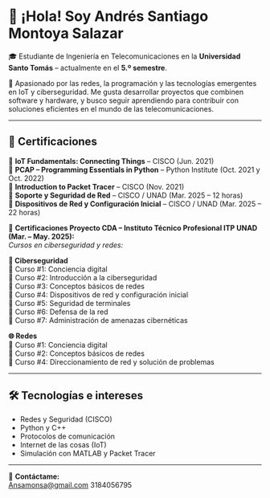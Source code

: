 # 👋 ¡Hola! Soy Andrés Santiago Montoya Salazar

🎓 Estudiante de Ingeniería en Telecomunicaciones en la **Universidad Santo Tomás** – actualmente en el **5.º semestre**.

📡 Apasionado por las redes, la programación y las tecnologías emergentes en IoT y ciberseguridad. Me gusta desarrollar proyectos que combinen software y hardware, y busco seguir aprendiendo para contribuir con soluciones eficientes en el mundo de las telecomunicaciones.

---

## 🧠 Certificaciones

🔹 **IoT Fundamentals: Connecting Things** – CISCO (Jun. 2021)  
🔹 **PCAP – Programming Essentials in Python** – Python Institute (Oct. 2021 y Oct. 2022)  
🔹 **Introduction to Packet Tracer** – CISCO (Nov. 2021)  
🔹 **Soporte y Seguridad de Red** – CISCO / UNAD (Mar. 2025 – 12 horas)  
🔹 **Dispositivos de Red y Configuración Inicial** – CISCO / UNAD (Mar. 2025 – 22 horas)

📘 **Certificaciones Proyecto CDA – Instituto Técnico Profesional ITP UNAD (Mar. – May. 2025):**  
*Cursos en ciberseguridad y redes:*

**🔐 Ciberseguridad**  
🔹 Curso #1: Conciencia digital  
🔹 Curso #2: Introducción a la ciberseguridad  
🔹 Curso #3: Conceptos básicos de redes  
🔹 Curso #4: Dispositivos de red y configuración inicial  
🔹 Curso #5: Seguridad de terminales  
🔹 Curso #6: Defensa de la red  
🔹 Curso #7: Administración de amenazas cibernéticas

**🌐 Redes**  
🔹 Curso #1: Conciencia digital  
🔹 Curso #2: Conceptos básicos de redes  
🔹 Curso #4: Direccionamiento de red y solución de problemas  

---

## 🛠️ Tecnologías e intereses

- Redes y Seguridad (CISCO)
- Python y C++
- Protocolos de comunicación
- Internet de las cosas (IoT)
- Simulación con MATLAB y Packet Tracer

---

📢 **Contáctame:**  
Ansamonsa@gmail.com 
3184056795

